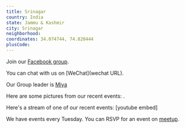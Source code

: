 ```yaml
---
title: Srinagar
country: India
state: Jammu & Kashmir
city: Srinagar
neighborhood: 
coordinates: 34.074744, 74.820444
plusCode:
---
```

Join our [Facebook group](https://www.facebook.com/groups/free.code.camp.srinagar).

You can chat with us on [WeChat](wechat URL).

Our Group leader is [Miya](freecodecamp.org/miya)

Here are some pictures from our recent events:
![]().

Here's a stream of one of our recent events:
[youtube embed]

We have events every Tuesday. You can RSVP for an event on [meetup](meetupurl).
